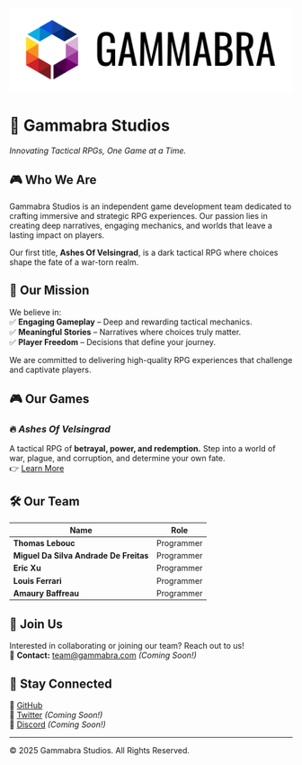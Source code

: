 ![GAMMABRA Header](./GAMMABRA.png)

# 🏢 **Gammabra Studios**  

*Innovating Tactical RPGs, One Game at a Time.*  

## 🎮 **Who We Are**  
Gammabra Studios is an independent game development team dedicated to crafting immersive and strategic RPG experiences. Our passion lies in creating deep narratives, engaging mechanics, and worlds that leave a lasting impact on players.  

Our first title, **Ashes Of Velsingrad**, is a dark tactical RPG where choices shape the fate of a war-torn realm.  

## 🚀 **Our Mission**  
We believe in:  
✅ **Engaging Gameplay** – Deep and rewarding tactical mechanics.  
✅ **Meaningful Stories** – Narratives where choices truly matter.  
✅ **Player Freedom** – Decisions that define your journey.  

We are committed to delivering high-quality RPG experiences that challenge and captivate players.  

## 🎮 **Our Games**  
### 🔥 *Ashes Of Velsingrad*  
A tactical RPG of **betrayal, power, and redemption.** Step into a world of war, plague, and corruption, and determine your own fate.  
👉 [Learn More](https://github.com/GammabraStudios/AshesOfVelsingrad)  

## 🛠 **Our Team**  
| Name | Role |  
|------|------|  
| **Thomas Lebouc** | Programmer |  
| **Miguel Da Silva Andrade De Freitas** | Programmer |  
| **Eric Xu** | Programmer |  
| **Louis Ferrari** | Programmer |  
| **Amaury Baffreau** | Programmer |  

## 🤝 **Join Us**  
Interested in collaborating or joining our team? Reach out to us!  
📧 **Contact:** [team@gammabra.com](mailto:team@gammabra.com) *(Coming Soon!)*  

## 📢 **Stay Connected**  
🔹 [GitHub](https://github.com/GammabraStudios)  
🔹 [Twitter](https://twitter.com/GammabraStudios) *(Coming Soon!)*  
🔹 [Discord](https://discord.gg/your-invite-link) *(Coming Soon!)*  

---

© 2025 Gammabra Studios. All Rights Reserved.
